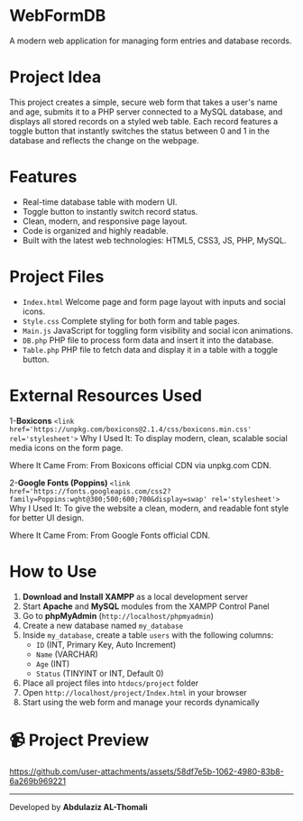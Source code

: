 # WebFormDB
A modern web application for managing form entries and database records.

# Project Idea  
This project creates a simple, secure web form that takes a user's name and age, submits it to a PHP server connected to a MySQL database, and displays all stored records on a styled web table. Each record features a toggle button that instantly switches the status between 0 and 1 in the database and reflects the change on the webpage.

# Features  
- Real-time database table with modern UI.  
- Toggle button to instantly switch record status.  
- Clean, modern, and responsive page layout.  
- Code is organized and highly readable.  
- Built with the latest web technologies: HTML5, CSS3, JS, PHP, MySQL.

# Project Files
- `Index.html` Welcome page and form page layout with inputs and social icons.
- `Style.css` Complete styling for both form and table pages.
- `Main.js` JavaScript for toggling form visibility and social icon animations.
- `DB.php` PHP file to process form data and insert it into the database.
- `Table.php` PHP file to fetch data and display it in a table with a toggle button.

# External Resources Used

1-**Boxicons**
`<link href='https://unpkg.com/boxicons@2.1.4/css/boxicons.min.css' rel='stylesheet'>`
Why I Used It:
To display modern, clean, scalable social media icons on the form page.

Where It Came From:
From Boxicons official CDN via unpkg.com CDN.

2-**Google Fonts (Poppins)**
`<link href='https://fonts.googleapis.com/css2?family=Poppins:wght@300;500;600;700&display=swap' rel='stylesheet'>`
Why I Used It:
To give the website a clean, modern, and readable font style for better UI design.

Where It Came From:
From Google Fonts official CDN.

# How to Use  
1. **Download and Install XAMPP** as a local development server  
2. Start **Apache** and **MySQL** modules from the XAMPP Control Panel  
3. Go to **phpMyAdmin** (`http://localhost/phpmyadmin`)  
4. Create a new database named `my_database`  
5. Inside `my_database`, create a table `users` with the following columns:
   - `ID` (INT, Primary Key, Auto Increment)
   - `Name` (VARCHAR)
   - `Age` (INT)
   - `Status` (TINYINT or INT, Default 0)
6. Place all project files into `htdocs/project` folder  
7. Open `http://localhost/project/Index.html` in your browser  
8. Start using the web form and manage your records dynamically

# 📹 Project Preview



https://github.com/user-attachments/assets/58df7e5b-1062-4980-83b8-6a269b969221

<hr>

Developed by **Abdulaziz AL-Thomali**

 

